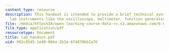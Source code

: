 ```yaml
---
content_type: resource
description: This handout is intended to provide a brief technical overview of the
  lab instruments like the oscilloscope, multimeter, function generator, and the protoboard.
file: /media/https%3A/open-learning-course-data-rc.s3.amazonaws.com/6-002-circuits-and-electronics-spring-2007/992c85451e40984a2b3a6f4878bb1a76_lab_handout.pdf
file_type: application/pdf
resourcetype: Document
title: lab_handout.pdf
uid: 992c8545-1e40-984a-2b3a-6f4878bb1a76
---
```

